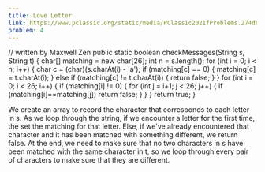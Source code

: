 ```yaml
---
title: Love Letter
link: https://www.pclassic.org/static/media/PClassic2021fProblems.274d68387a300a1c483f.pdf#page=11
problem: 4
---
```

<java>// written by Maxwell Zen
public static boolean checkMessages(String s, String t) {
    char[] matching = new char[26];
    int n = s.length();
    for (int i = 0; i < n; i++) {
        char c = (char)(s.charAt(i) - 'a');
        if (matching[c] == 0) {
            matching[c] = t.charAt(i);
        } else if (matching[c] != t.charAt(i)) {
            return false;
        }
    }
    for (int i = 0; i < 26; i++) {
        if (matching[i] != 0) {
            for (int j = i+1; j < 26; j++) {
                if (matching[i]==matching[j]) return false;
            }
        }
    }
    return true;
}</java>

We create an array to record the character that corresponds to each letter in s. As we loop through the string, if we encounter a letter for the first time, the set the matching for that letter. Else, if we've already encountered that character and it has been matched with something different, we return false. At the end, we need to make sure that no two characters in s have been matched with the same character in t, so we loop through every pair of characters to make sure that they are different.